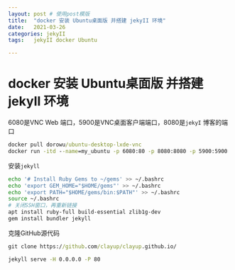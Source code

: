 ```yaml
---
layout: post # 使用post模版
title:  "docker 安装 Ubuntu桌面版 并搭建 jekyII 环境"
date:   2021-03-26
categories: jekyII 
tags:   jekyII docker Ubuntu

---
```


# docker 安装 Ubuntu桌面版 并搭建 jekyII 环境

6080是VNC Web 端口，5900是VNC桌面客户端端口，8080是`jekyI` 博客的端口

```cmd
docker pull dorowu/ubuntu-desktop-lxde-vnc
docker run -itd --name=my_ubuntu -p 6080:80 -p 8080:8080 -p 5900:5900  -e PRESOLUTION=1920x1080 -e VNC_PASSWORD=000 -v /dev/shm:/dev/shm dorowu/ubuntu-desktop-lxde-vnc
```

安装`jekyll`

```bash
echo '# Install Ruby Gems to ~/gems' >> ~/.bashrc
echo 'export GEM_HOME="$HOME/gems"' >> ~/.bashrc
echo 'export PATH="$HOME/gems/bin:$PATH"' >> ~/.bashrc
source ~/.bashrc
# 关闭SSH窗口，再重新链接
apt install ruby-full build-essential zlib1g-dev
gem install bundler jekyll
```

克隆GitHub源代码

```cmd
git clone https://github.com/clayup/clayup.github.io/
```

```cmd
jekyll serve -H 0.0.0.0 -P 80
```


